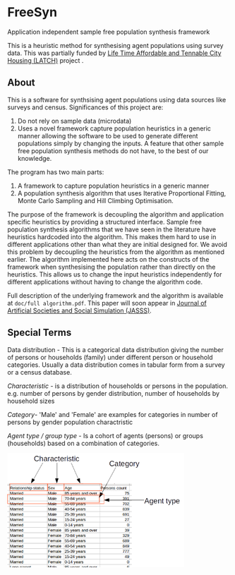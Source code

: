 # FreeSyn
Application independent sample free population synthesis framework

This is a heuristic method for synthesising agent populations using survey data. This was partially funded by [Life Time Affordable and Tennable City Housing (LATCH)](https://rmit-tst4.aws.rmit.edu.au/research/research-institutes-centres-and-groups/research-centres/centre-for-urban-research/projects/current-projects/lifetime-affordable-and-tenable-city-housing/about) project .

## About

This is a software for synthsising agent populations using data sources like surveys and census. Significances of this project are:
 1. Do not rely on sample data (microdata)
 2. Uses a novel framework capture population heuristics in a generic manner allowing the software to be used to generate different populations simply by changing the inputs. A feature that other sample free population synthesis methods do not have, to the best of our knowledge.
 
 The program has two main parts:
 1. A framework to capture population heuristics in a generic manner
 2. A population synthesis algorithm that uses Iterative Proportional Fitting, Monte Carlo Sampling and Hill Climbing Optimisation.
 
The purpose of the framework is decoupling the algorithm and application specific heuristics by providing a structured interface. Sample free population synthesis algorithms that we have seen in the literature have heuristics hardcoded into the algorithm. This makes them hard to use in different applications other than what they are initial designed for. We avoid this problem by decoupling the heuristics from the algorithm as mentioned earlier. The algorithm implemented here acts on the constructs of the framework when synthesising the population rather than directly on the heuristics. This allows us to change the input heuristics independently for different applications without having to change the algorithm code.

Full description of the underlying framework and the algorithm is available at `doc/full algorithm.pdf`. This paper will soon appear in [Journal of Artificial Societies and Social Simulation (JASSS)](http://jasss.soc.surrey.ac.uk/JASSS.html).

## Special Terms

Data distribution - This is a categorical data distribution giving the number of persons or households (family) under different person or household categories. Usually a data distribution comes in tabular form from a survey or a census database.

*Characteristic* - is a distribution of households or persons in the population. e.g. number of persons by gender distribution, number of households by household sizes

*Category*- 'Male' and 'Female' are examples for categories in number of persons by gender population charactristic

*Agent type / group type* - Is a cohort of agents (persons) or groups (households) based on a combination of categories. 

<p float="left">
  <img src="imgs/explain_types.png" width="400" />
</p>
